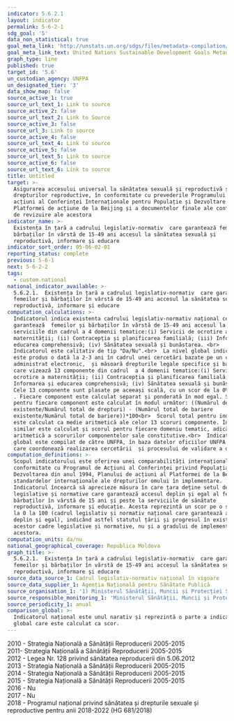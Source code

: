 ```yaml
---
indicator: 5.6.2.1
layout: indicator
permalink: 5-6-2-1
sdg_goal: '5'
data_non_statistical: true
goal_meta_link: 'http://unstats.un.org/sdgs/files/metadata-compilation/Metadata-Goal-5.pdf'
goal_meta_link_text: United Nations Sustainable Development Goals Metadata (pdf 634kB)
graph_type: line
published: true
target_id: '5.6'
un_custodian_agency: UNFPA
un_designated_tier: '3'
data_show_map: false
source_active_1: true
source_url_text_1: Link to source
source_active_2: false
source_url_text_2: Link to Source
source_active_3: false
source_url_3: Link to source
source_active_4: false
source_url_text_4: Link to source
source_active_5: false
source_url_text_5: Link to source
source_active_6: false
source_url_text_6: Link to source
title: Untitled
target: >-
  Asigurarea accesului universal la sănătatea sexuală și reproductivă și a
  drepturilor reproductive, în conformitate cu prevederile Programului de
  acțiuni al Conferinței Internaționale pentru Populație și Dezvoltare și ale
  Platformei de acțiune de la Beijing și a documentelor finale ale conferințelor
  de revizuire ale acestora
indicator_name: >-
  Existența în țară a cadrului legislativ-normativ  care garantează femeilor și
  bărbaților în vârstă de 15-49 ani accesul la sănătatea sexuală și
  reproductivă, informare și educare
indicator_sort_order: 05-06-02-01
reporting_status: complete
previous: 5-6-1
next: 5-6-2-2
tags:
  - custom.national
national_indicator_available: >-
  5.6.2.1.  Existența în țară a cadrului legislativ-normativ  care garantează
  femeilor și bărbaților în vârstă de 15-49 ani accesul la sănătatea sexuală și
  reproductivă, informare și educare
computation_calculations: >-
  Indicatorul indica existenta cadrului legislativ-normativ național ce
  garantează  femeilor și bărbaților în vârstă de 15-49 ani accesul la
  serviciile din cadrul a 4 domenii tematice:(i) Servicii de ocrotire a
  maternității; (ii) Contracepția și planificarea familială; (iii) Informarea și
  educarea comprehensivă; (iv) Sănătatea sexuală și bunăstarea. <br> 
  Indicatorul este calitativ de tip "Da/Nu".<br>  La nivel global indicatorul
  este produs o dată la 2-3 ani în cadrul unei cercetări bazate pe un chestionar
  administrat electronic,  și măsoară drepturile legale specifice și barierele
  care vizează 13 componente din cadrul  a 4 domenii tematice:(i) Servicii de
  ocrotire a maternității; (ii) Contracepția și planificarea familială; (iii)
  Informarea și educarea comprehensivă; (iv) Sănătatea sexuală și bunăstarea.
  Cele 13 componente sunt plasate pe aceeași scală, cu un scor de la 0% la 100%
  . Fiecare component este calculat separat și ponderată în mod egal. Scorul
  pentru fiecare component este calculat în modul următor: ((Numărul de drepturi
  existente/Numărul total de drepturi) - (Numărul total de bariere
  existente/Numărul total de bariere))*100<br>  Scorul total pentru indicator
  este calculat ca medie aritmetică ale celor 13 scoruri componente. În mod
  similar este calculat și scorul pentru fiecare domeniu tematic, adică ca medie
  aritmetică a scorurilor componentelor sale constitutive.<br>  Indicatorul
  global este compilat de către UNFPA, în baza datelor oficiilor UNFPA de țară
  care coordonează realizarea cercetării  și procesului de validare a datelor.
computation_definitions: >-
  Scopul indicatorului este oferirea unei comparabilități internaționale în
  conformitate cu Programul de Acțiuni al Conferinței privind Populația și
  Dezvoltarea din anul 1994, Planului de acțiuni al Platformei de la Beijing, și
  standardelor internaționale ale drepturilor omului în implementare.
  Indicatorul încearcă să aprecieze măsura în care țara deține setul de actele
  legislative și normative care garantează accesul deplin și egal al femeilor și
  bărbaților în vârstă de 15 ani și peste la serviciile de sănătate
  reproductivă, informare și educație. Acesta reprezintă un scor pe o scală de
  la 0 la 100 (cadrul legislativ și normativ național care garantează acces
  deplin și egal), indicând astfel statutul țării și progresul în existența
  acestor cadre legislative și normative, nu și a gradului de implementare a
  acestora.
computation_units: da/nu
national_geographical_coverage: Republica Moldova
graph_title: >-
  5.6.2.1.  Existența în țară a cadrului legislativ-normativ  care garantează
  femeilor și bărbaților în vârstă de 15-49 ani accesul la sănătatea sexuală și
  reproductivă, informare și educare
source_data_source_1: Cadrul legislativ-normativ național în vigoare
source_data_supplier_1: Agenția Națională pentru Sănătate Publică
source_organisation_1: '1) Ministerul Sănătății, Muncii și Protecției Sociale<br>  2) UNFPA'
source_responsible_monitoring_1: 'Ministerul Sănătății, Muncii și Protecției Sociale<br>  UNFPA'
source_periodicity_1: anual
comparison_global: >-
  Indicatorul național este unul narativ și reprezintă o parte a indicatorului
  global care este calculat ca scor.
---
```

2010 - Strategia Națională a Sănătății Reproducerii 2005-2015<br>
2011- Strategia Națională a Sănătății Reproducerii 2005-2015<br>
2012 - Legea Nr. 128 privind sănătatea reproducerii din 5.06.2012<br>
2013 - Strategia Națională a Sănătății Reproducerii 2005-2015<br>
2014 - Strategia Națională a Sănătății Reproducerii 2005-2015<br>
2015 - Strategia Națională a Sănătății Reproducerii 2005-2015<br>
2016 - Nu<br>
2017 - Nu<br>
2018 - Programul național privind sănătatea și drepturile sexuale și reproductive pentru anii 2018-2022 (HG 681/2018)
